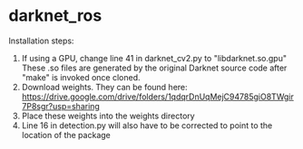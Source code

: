 # darknet_ros
Installation steps:

1. If using a GPU, change line 41 in darknet_cv2.py to "libdarknet.so.gpu"
These .so files are generated by the original Darknet source code after "make" is invoked once cloned.
2. Download weights. They can be found here: https://drive.google.com/drive/folders/1qdqrDnUqMejC94785giO8TWgir7P8sgr?usp=sharing
3. Place these weights into the weights directory
4. Line 16 in detection.py will also have to be corrected to point to the location of the package
